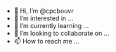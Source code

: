 - 👋 Hi, I’m @cpcbouvr
- 👀 I’m interested in ...
- 🌱 I’m currently learning ...
- 💞️ I’m looking to collaborate on ...
- 📫 How to reach me ...

<!---
cpcbouvr/cpcbouvr is a ✨ special ✨ repository because its `README.md` (this file) appears on your GitHub profile.
You can click the Preview link to take a look at your changes.
--->
